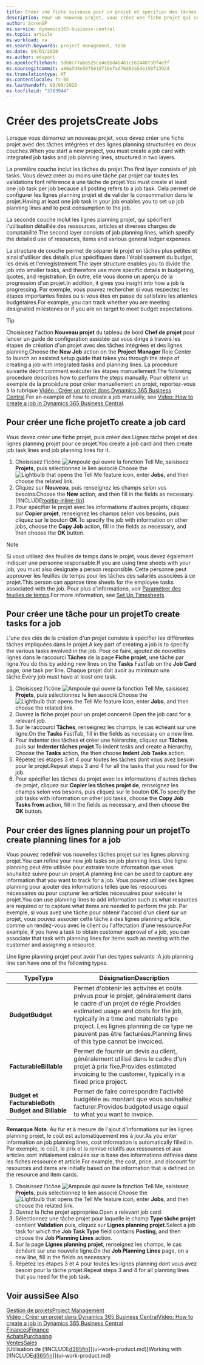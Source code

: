 ```yaml
---
title: Créer une fiche suiveuse pour un projet et spécifier des tâches| Microsoft Docs
description: Pour un nouveau projet, vous créez une fiche projet qui contient les tâches projet et les lignes planning, pour vous aider à gérer la progression et les budgets.
author: SorenGP
ms.service: dynamics365-business-central
ms.topic: article
ms.workload: na
ms.search.keywords: project management, task
ms.date: 04/01/2020
ms.author: edupont
ms.openlocfilehash: 5db8c77ab8525ce4e8bd4b461c162448730f4eff
ms.sourcegitcommit: a80afd4e5075018716efad76d82a54e158f1392d
ms.translationtype: HT
ms.contentlocale: fr-BE
ms.lasthandoff: 09/09/2020
ms.locfileid: "3783944"
---
```

# <a name="create-jobs"></a><span data-ttu-id="8f7fa-103">Créer des projets</span><span class="sxs-lookup"><span data-stu-id="8f7fa-103">Create Jobs</span></span>
<span data-ttu-id="8f7fa-104">Lorsque vous démarrez un nouveau projet, vous devez créer une fiche projet avec des tâches intégrées et des lignes planning structurées en deux couches.</span><span class="sxs-lookup"><span data-stu-id="8f7fa-104">When you start a new project, you must create a job card with integrated job tasks and job planning lines, structured in two layers.</span></span>  

<span data-ttu-id="8f7fa-105">La première couche inclut les tâches du projet.</span><span class="sxs-lookup"><span data-stu-id="8f7fa-105">The first layer consists of job tasks.</span></span> <span data-ttu-id="8f7fa-106">Vous devez créer au moins une tâche par projet car toutes les validations font référence à une tâche de projet.</span><span class="sxs-lookup"><span data-stu-id="8f7fa-106">You must create at least one job task per job because all posting refers to a job task.</span></span> <span data-ttu-id="8f7fa-107">Cela permet de configurer les lignes planning projet et de valider la consommation dans le projet.</span><span class="sxs-lookup"><span data-stu-id="8f7fa-107">Having at least one job task in your job enables you to set up job planning lines and to post consumption to the job.</span></span>

<span data-ttu-id="8f7fa-108">La seconde couche inclut les lignes planning projet, qui spécifient l'utilisation détaillée des ressources, articles et diverses charges de comptabilité.</span><span class="sxs-lookup"><span data-stu-id="8f7fa-108">The second layer consists of job planning lines, which specify the detailed use of resources, items and various general ledger expenses.</span></span>

<span data-ttu-id="8f7fa-109">La structure de couche permet de séparer le projet en tâches plus petites et ainsi d'utiliser des détails plus spécifiques dans l'établissement du budget, les devis et l'enregistrement.</span><span class="sxs-lookup"><span data-stu-id="8f7fa-109">The layer structure enables you to divide the job into smaller tasks, and therefore use more specific details in budgeting, quotes, and registration.</span></span> <span data-ttu-id="8f7fa-110">En outre, elle vous donne un aperçu de la progression d'un projet.</span><span class="sxs-lookup"><span data-stu-id="8f7fa-110">In addition, it gives you insight into how a job is progressing.</span></span> <span data-ttu-id="8f7fa-111">Par exemple, vous pouvez rechercher si vous respectez les étapes importantes fixées ou si vous êtes en passe de satisfaire les attentes budgétaires.</span><span class="sxs-lookup"><span data-stu-id="8f7fa-111">For example, you can track whether you are meeting designated milestones or if you are on target to meet budget expectations.</span></span>

> [!TIP]
> <span data-ttu-id="8f7fa-112">Choisissez l'action **Nouveau projet** du tableau de bord **Chef de projet** pour lancer un guide de configuration assistée qui vous dirige à travers les étapes de création d'un projet avec des tâches intégrées et des lignes planning.</span><span class="sxs-lookup"><span data-stu-id="8f7fa-112">Choose the **New Job** action on the **Project Manager** Role Center to launch an assisted setup guide that takes you through the steps of creating a job with integrated tasks and planning lines.</span></span> <span data-ttu-id="8f7fa-113">La procédure suivante décrit comment exécuter les étapes manuellement.</span><span class="sxs-lookup"><span data-stu-id="8f7fa-113">The following procedure describes how to perform the steps manually.</span></span> <span data-ttu-id="8f7fa-114">Pour obtenir un exemple de la procédure pour créer manuellement un projet, reportez-vous à la rubrique [Vidéo : Créer un projet dans Dynamics 365 Business Central](https://www.youtube.com/watch?v=VqaPWr7BWmw).</span><span class="sxs-lookup"><span data-stu-id="8f7fa-114">For an example of how to create a job manually, see [Video: How to create a job in Dynamics 365 Business Central](https://www.youtube.com/watch?v=VqaPWr7BWmw).</span></span>

## <a name="to-create-a-job-card"></a><span data-ttu-id="8f7fa-115">Pour créer une fiche projet</span><span class="sxs-lookup"><span data-stu-id="8f7fa-115">To create a job card</span></span>
<span data-ttu-id="8f7fa-116">Vous devez créer une fiche projet, puis créez des Lignes tâche projet et des lignes planning projet pour ce projet.</span><span class="sxs-lookup"><span data-stu-id="8f7fa-116">You create a job card and then create job task lines and job planning lines for it.</span></span>

1. <span data-ttu-id="8f7fa-117">Choisissez l'icône ![Ampoule qui ouvre la fonction Tell Me](media/ui-search/search_small.png "Dites-moi ce que vous voulez faire"), saisissez **Projets**, puis sélectionnez le lien associé.</span><span class="sxs-lookup"><span data-stu-id="8f7fa-117">Choose the ![Lightbulb that opens the Tell Me feature](media/ui-search/search_small.png "Tell me what you want to do") icon, enter **Jobs**, and then choose the related link.</span></span>  
2. <span data-ttu-id="8f7fa-118">Cliquez sur **Nouveau**, puis renseignez les champs selon vos besoins.</span><span class="sxs-lookup"><span data-stu-id="8f7fa-118">Choose the **New** action, and then fill in the fields as necessary.</span></span> [!INCLUDE[tooltip-inline-tip](includes/tooltip-inline-tip_md.md)]
3. <span data-ttu-id="8f7fa-119">Pour spécifier le projet avec les informations d'autres projets, cliquez sur **Copier projet**, renseignez les champs selon vos besoins, puis cliquez sur le bouton **OK**.</span><span class="sxs-lookup"><span data-stu-id="8f7fa-119">To specify the job with information on other jobs, choose the **Copy Job** action, fill in the fields as necessary, and then choose the **OK** button.</span></span>

> [!NOTE]  
>   <span data-ttu-id="8f7fa-120">Si vous utilisez des feuilles de temps dans le projet, vous devez également indiquer une personne responsable.</span><span class="sxs-lookup"><span data-stu-id="8f7fa-120">If you are using time sheets with your job, you must also designate a person responsible.</span></span> <span data-ttu-id="8f7fa-121">Cette personne peut approuver les feuilles de temps pour les tâches des salariés associées à ce projet.</span><span class="sxs-lookup"><span data-stu-id="8f7fa-121">This person can approve time sheets for the employee tasks associated with the job.</span></span> <span data-ttu-id="8f7fa-122">Pour plus d'informations, voir [Paramétrer des feuilles de temps](projects-how-setup-time-sheets.md).</span><span class="sxs-lookup"><span data-stu-id="8f7fa-122">For more information, see [Set Up Timesheets](projects-how-setup-time-sheets.md).</span></span>

## <a name="to-create-tasks-for-a-job"></a><span data-ttu-id="8f7fa-123">Pour créer une tâche pour un projet</span><span class="sxs-lookup"><span data-stu-id="8f7fa-123">To create tasks for a job</span></span>
<span data-ttu-id="8f7fa-124">L'une des clés de la création d'un projet consiste à spécifier les différentes tâches impliquées dans le projet.</span><span class="sxs-lookup"><span data-stu-id="8f7fa-124">A key part of creating a job is to specify the various tasks involved in the job.</span></span> <span data-ttu-id="8f7fa-125">Pour ce faire, ajoutez de nouvelles lignes dans le raccourci **Tâches** de la page **Fiche projet**, une tâche par ligne.</span><span class="sxs-lookup"><span data-stu-id="8f7fa-125">You do this by adding new lines on the **Tasks** FastTab on the **Job Card** page, one task per line.</span></span> <span data-ttu-id="8f7fa-126">Chaque projet doit avoir au minimum une tâche.</span><span class="sxs-lookup"><span data-stu-id="8f7fa-126">Every job must have at least one task.</span></span>

1. <span data-ttu-id="8f7fa-127">Choisissez l'icône ![Ampoule qui ouvre la fonction Tell Me](media/ui-search/search_small.png "Dites-moi ce que vous voulez faire"), saisissez **Projets**, puis sélectionnez le lien associé.</span><span class="sxs-lookup"><span data-stu-id="8f7fa-127">Choose the ![Lightbulb that opens the Tell Me feature](media/ui-search/search_small.png "Tell me what you want to do") icon, enter **Jobs**, and then choose the related link.</span></span>
2. <span data-ttu-id="8f7fa-128">Ouvrez la fiche projet pour un projet concerné.</span><span class="sxs-lookup"><span data-stu-id="8f7fa-128">Open the job card for a relevant job.</span></span>
3. <span data-ttu-id="8f7fa-129">Sur le raccourci **Tâches**, renseignez les champs, le cas échéant sur une ligne.</span><span class="sxs-lookup"><span data-stu-id="8f7fa-129">On the **Tasks** FastTab, fill in the fields as necessary on a new line.</span></span>
4. <span data-ttu-id="8f7fa-130">Pour indenter des tâches et créer une hiérarchie, cliquez sur **Tâches**, puis sur **Indenter tâches projet**.</span><span class="sxs-lookup"><span data-stu-id="8f7fa-130">To indent tasks and create a hierarchy, Choose the **Tasks** action, the then choose **Indent Job Tasks** action.</span></span>
5. <span data-ttu-id="8f7fa-131">Répétez les étapes 3 et 4 pour toutes les tâches dont vous avez besoin pour le projet.</span><span class="sxs-lookup"><span data-stu-id="8f7fa-131">Repeat steps 3 and 4 for all the tasks that you need for the job.</span></span>
6. <span data-ttu-id="8f7fa-132">Pour spécifier les tâches du projet avec les informations d'autres tâches de projet, cliquez sur **Copier les tâches projet de**, renseignez les champs selon vos besoins, puis cliquez sur le bouton **OK**.</span><span class="sxs-lookup"><span data-stu-id="8f7fa-132">To specify the job tasks with information on other job tasks, choose the **Copy Job Tasks from** action, fill in the fields as necessary, and then choose the **OK** button.</span></span>

## <a name="to-create-planning-lines-for-a-job"></a><span data-ttu-id="8f7fa-133">Pour créer des lignes planning pour un projet</span><span class="sxs-lookup"><span data-stu-id="8f7fa-133">To create planning lines for a job</span></span>
<span data-ttu-id="8f7fa-134">Vous pouvez redéfinir vos nouvelles tâches projet sur les lignes planning projet.</span><span class="sxs-lookup"><span data-stu-id="8f7fa-134">You can refine your new job tasks on job planning lines.</span></span> <span data-ttu-id="8f7fa-135">Une ligne planning peut être utilisée pour extraire toute information que vous souhaitez suivre pour un projet.</span><span class="sxs-lookup"><span data-stu-id="8f7fa-135">A planning line can be used to capture any information that you want to track for a job.</span></span> <span data-ttu-id="8f7fa-136">Vous pouvez utiliser des lignes planning pour ajouter des informations telles que les ressources nécessaires ou pour capturer les articles nécessaires pour exécuter le projet.</span><span class="sxs-lookup"><span data-stu-id="8f7fa-136">You can use planning lines to add information such as what resources are required or to capture what items are needed to perform the job.</span></span> <span data-ttu-id="8f7fa-137">Par exemple, si vous avez une tâche pour obtenir l'accord d'un client sur un projet, vous pouvez associer cette tâche à des lignes planning article, comme un rendez-vous avec le client ou l'affectation d'une ressource.</span><span class="sxs-lookup"><span data-stu-id="8f7fa-137">For example, if you have a task to obtain customer approval of a job, you can associate that task with planning lines for items such as meeting with the customer and assigning a resource.</span></span>  

<span data-ttu-id="8f7fa-138">Une ligne planning projet peut avoir l'un des types suivants :</span><span class="sxs-lookup"><span data-stu-id="8f7fa-138">A job planning line can have one of the following types.</span></span>  

| <span data-ttu-id="8f7fa-139">Type</span><span class="sxs-lookup"><span data-stu-id="8f7fa-139">Type</span></span> | <span data-ttu-id="8f7fa-140">Désignation</span><span class="sxs-lookup"><span data-stu-id="8f7fa-140">Description</span></span> |
| --- | --- |
| <span data-ttu-id="8f7fa-141">**Budget**</span><span class="sxs-lookup"><span data-stu-id="8f7fa-141">**Budget**</span></span> |<span data-ttu-id="8f7fa-142">Permet d'obtenir les activités et coûts prévus pour le projet, généralement dans le cadre d'un projet de régie.</span><span class="sxs-lookup"><span data-stu-id="8f7fa-142">Provides estimated usage and costs for the job, typically in a time and materials type project.</span></span> <span data-ttu-id="8f7fa-143">Les lignes planning de ce type ne peuvent pas être facturées.</span><span class="sxs-lookup"><span data-stu-id="8f7fa-143">Planning lines of this type cannot be invoiced.</span></span> |
| <span data-ttu-id="8f7fa-144">**Facturable**</span><span class="sxs-lookup"><span data-stu-id="8f7fa-144">**Billable**</span></span> |<span data-ttu-id="8f7fa-145">Permet de fournir un devis au client, généralement utilisé dans le cadre d'un projet à prix fixe.</span><span class="sxs-lookup"><span data-stu-id="8f7fa-145">Provides estimated invoicing to the customer, typically in a fixed price project.</span></span> |
| <span data-ttu-id="8f7fa-146">**Budget et Facturable**</span><span class="sxs-lookup"><span data-stu-id="8f7fa-146">**Both Budget and Billable**</span></span> |<span data-ttu-id="8f7fa-147">Permet de faire correspondre l'activité budgétée au montant que vous souhaitez facturer.</span><span class="sxs-lookup"><span data-stu-id="8f7fa-147">Provides budgeted usage equal to what you want to invoice.</span></span> |

<span data-ttu-id="8f7fa-148">**Remarque**.</span><span class="sxs-lookup"><span data-stu-id="8f7fa-148">**Note**.</span></span> <span data-ttu-id="8f7fa-149">Au fur et à mesure de l'ajout d'informations sur les lignes planning projet, le coût est automatiquement mis à jour.</span><span class="sxs-lookup"><span data-stu-id="8f7fa-149">As you enter information on job planning lines, cost information is automatically filled in.</span></span> <span data-ttu-id="8f7fa-150">Par exemple, le coût, le prix et la remise relatifs aux ressources et aux articles sont initialement calculés sur la base des informations définies dans les fiches ressource et article.</span><span class="sxs-lookup"><span data-stu-id="8f7fa-150">For example, the cost, price, and discount for resources and items are initially based on the information that is defined on the resource and item cards.</span></span>

1. <span data-ttu-id="8f7fa-151">Choisissez l'icône ![Ampoule qui ouvre la fonction Tell Me](media/ui-search/search_small.png "Dites-moi ce que vous voulez faire"), saisissez **Projets**, puis sélectionnez le lien associé.</span><span class="sxs-lookup"><span data-stu-id="8f7fa-151">Choose the ![Lightbulb that opens the Tell Me feature](media/ui-search/search_small.png "Tell me what you want to do") icon, enter **Jobs**, and then choose the related link.</span></span>
2. <span data-ttu-id="8f7fa-152">Ouvrez la fiche projet appropriée.</span><span class="sxs-lookup"><span data-stu-id="8f7fa-152">Open a relevant job card.</span></span>
3. <span data-ttu-id="8f7fa-153">Sélectionnez une tâche projet pour laquelle le champ **Type tâche projet** contient **Validation** puis, cliquez sur **Lignes planning projet**.</span><span class="sxs-lookup"><span data-stu-id="8f7fa-153">Select a job task for which the **Job Task Type** field contains **Posting**, and then choose the **Job Planning Lines** action.</span></span>  
4. <span data-ttu-id="8f7fa-154">Sur la page **Lignes planning projet**, renseignez les champs, le cas échéant sur une nouvelle ligne.</span><span class="sxs-lookup"><span data-stu-id="8f7fa-154">On the **Job Planning Lines** page, on a new line, fill in the fields as necessary.</span></span>
5. <span data-ttu-id="8f7fa-155">Répétez les étapes 3 et 4 pour toutes les lignes planning dont vous avez besoin pour la tâche projet.</span><span class="sxs-lookup"><span data-stu-id="8f7fa-155">Repeat steps 3 and 4 for all planning lines that you need for the job task.</span></span>

## <a name="see-also"></a><span data-ttu-id="8f7fa-156">Voir aussi</span><span class="sxs-lookup"><span data-stu-id="8f7fa-156">See Also</span></span>

[<span data-ttu-id="8f7fa-157">Gestion de projets</span><span class="sxs-lookup"><span data-stu-id="8f7fa-157">Project Management</span></span>](projects-manage-projects.md)  
[<span data-ttu-id="8f7fa-158">Vidéo : Créer un projet dans Dynamics 365 Business Central</span><span class="sxs-lookup"><span data-stu-id="8f7fa-158">Video: How to create a job in Dynamics 365 Business Central</span></span>](https://www.youtube.com/watch?v=VqaPWr7BWmw)  
[<span data-ttu-id="8f7fa-159">Finances</span><span class="sxs-lookup"><span data-stu-id="8f7fa-159">Finance</span></span>](finance.md)  
[<span data-ttu-id="8f7fa-160">Achats</span><span class="sxs-lookup"><span data-stu-id="8f7fa-160">Purchasing</span></span>](purchasing-manage-purchasing.md)  
[<span data-ttu-id="8f7fa-161">Ventes</span><span class="sxs-lookup"><span data-stu-id="8f7fa-161">Sales</span></span>](sales-manage-sales.md)  
<span data-ttu-id="8f7fa-162">[Utilisation de [!INCLUDE[d365fin](includes/d365fin_md.md)]](ui-work-product.md)</span><span class="sxs-lookup"><span data-stu-id="8f7fa-162">[Working with [!INCLUDE[d365fin](includes/d365fin_md.md)]](ui-work-product.md)</span></span>  
